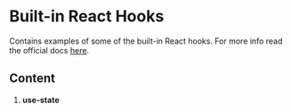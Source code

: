 # Built-in React Hooks

Contains examples of some of the built-in React hooks. For more info read the official docs [here](https://react.dev/reference/react/hooks).

## Content

1. **use-state**
